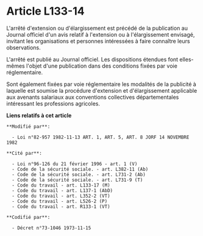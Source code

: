 # Article L133-14

L'arrêté d'extension ou d'élargissement est précédé de la publication au Journal officiel d'un avis relatif à l'extension ou
à l'élargissement envisagé, invitant les organisations et personnes intéressées à faire connaître leurs observations.

L'arrêté est publié au Journal officiel. Les dispositions étendues font elles-mêmes l'objet d'une publication dans des
conditions fixées par voie réglementaire.

Sont également fixées par voie réglementaire les modalités de la publicité à laquelle est soumise la procédure d'extension et
d'élargissement applicable aux avenants salariaux aux conventions collectives départementales intéressant les professions
agricoles.

**Liens relatifs à cet article**

	**Modifié par**:

	  - Loi n°82-957 1982-11-13 ART. 1, ART. 5, ART. 8 JORF 14 NOVEMBRE 1982

	**Cité par**:

	  - Loi n°96-126 du 21 février 1996 - art. 1 (V)
	  - Code de la sécurité sociale. - art. L382-11 (Ab)
	  - Code de la sécurité sociale. - art. L731-2 (Ab)
	  - Code de la sécurité sociale. - art. L731-9 (T)
	  - Code du travail - art. L133-17 (M)
	  - Code du travail - art. L137-1 (AbD)
	  - Code du travail - art. L352-2 (VT)
	  - Code du travail - art. L526-2 (P)
	  - Code du travail - art. R133-1 (VT)

	**Codifié par**:

	  - Décret n°73-1046 1973-11-15
